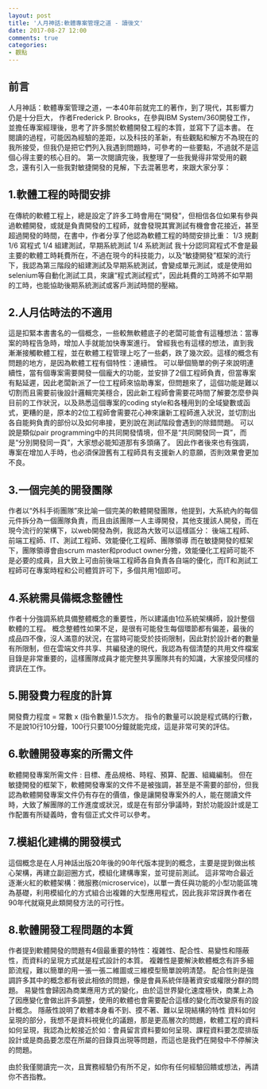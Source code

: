 ```yaml
---
layout: post
title: '人月神話:軟體專案管理之道 - 讀後文'
date: 2017-08-27 12:00
comments: true
categories:
- 觀點
---
```

## 前言

人月神話：軟體專案管理之道，一本40年前就完工的著作，到了現代，其影響力仍是十分巨大，
作者Frederick P. Brooks，在參與IBM System/360開發工作，並擔任專案經理後，思考了許多關於軟體開發工程的本質，並寫下了這本書。
在閱讀的過程，可能因為經驗的差距，以及科技的革新，有些觀點和解方不為現在的我所接受，但我仍是把它們列入我遇到問題時，可參考的一些要點，不過就不是這個心得主要的核心目的。
第一次閱讀完後，我整理了一些我覺得非常受用的觀念，還有引入一些我對敏捷開發的見解，下去混著思考，來跟大家分享：

## 1.軟體工程的時間安排
在傳統的軟體工程上，總是設定了許多工時會用在“開發”，但相信各位如果有參與過軟體開發，或就是負責開發的工程師，就會發現其實測試有機會會花接近，甚至超過開發的時間，在書中，作者分享了他認為軟體工程的時間安排比重：
1/3 規劃
1/6 寫程式
1/4 組建測試，早期系統測試
1/4 系統測試
我十分認同寫程式不會是最主要的軟體工時耗費所在，不過在現今的科技能力，以及“敏捷開發”框架的流行下，我認為第三階段的組建測試及早期系統測試，會變成單元測試，或是使用如selenium等自動化測試工具，來讓“程式測試程式”，因此耗費的工時將不如早期的工時，也能協助後期系統測試或客戶測試時間的壓縮。

## 2.人月估時法的不適用
這是扣緊本書書名的一個概念，一些較無軟體底子的老闆可能會有這種想法：當專案的時程告急時，增加人手就能加快專案進行。
曾經我也有這樣的想法，直到我漸漸接觸軟體工程，並在軟體工程管理上吃了一些虧，跌了幾次跤。這樣的概念有問題的地方，是因為軟體工程有個特性：連續性。
可以舉個簡單的例子來說明連續性，當有個專案需要開發一個龐大的功能，並安排了2個工程師負責，但當專案有點延遲，因此老闆新派了一位工程師來協助專案，但問題來了，這個功能是難以切割而且需要前後設計邏輯完美穩合，因此新工程師會需要花時間了解要怎麼參與目前的工作狀況，以及熟悉這個專案的coding style和各種用到的全域變數或函式，更糟的是，原本的2位工程師會需要花心神來讓新工程師進入狀況，並切割出各自能夠負責的部份以及如何串接，更別說在測試階段會遇到的除錯問題。
可以說是類似pair programming中的共同開發情境，但不是“共同開發同一頁”，而是“分別開發同一頁”，大家想必能知道那有多頭痛了。
因此作者後來也有強調，專案在增加人手時，也必須保證舊有工程師具有支援新人的意願，否則效果會更加不良。

## 3.一個完美的開發團隊
作者以“外科手術團隊”來比喻一個完美的軟體開發團隊，他提到，大系統內的每個元件拆分為一個團隊負責，而且由該團隊一人主導開發，其他支援該人開發，而在現今流行的架構下，以web開發為例，我認為大致可以這樣區分：
後端工程師、前端工程師、IT、測試工程師、效能優化工程師、團隊領導
而在敏捷開發的框架下，團隊領導會由scrum master和product owner分擔，效能優化工程師可能不是必要的成員，且大致上可由前後端工程師各自負責各自端的優化，而IT和測試工程師可在專案時程和公司體質許可下，多個共用1個即可。

## 4.系統需具備概念整體性
作者十分強調系統具備整體概念的重要性，所以建議由1位系統架構師，設計整個軟體的工程。
概念整體性如果不足，是很有可能發生每個環節都有偏差，最後的成品四不像，沒人滿意的狀況，在當時可能受於技術限制，因此對於設計者的數量有所限制，但在雲端文件共享、共編發達的現代，我認為有個清楚的共用文件檔案目錄是非常重要的，這樣團隊成員才能完整共享團隊共有的知識，大家接受同樣的資訊在工作。

## 5.開發費力程度的計算
開發費力程度 = 常數 x (指令數量)1.5次方。
指令的數量可以說是程式碼的行數，不是說10行10分鐘，100行只要100分鐘就能完成，這是非常可笑的評估。

## 6.軟體開發專案的所需文件
軟體開發專案所需文件 : 目標、產品規格、時程、預算、配置、組織編制。
但在敏捷開發的框架下，軟體開發專案的文件不是被強調，甚至是不需要的部份，但我認為軟體開發專案文件仍有存在的價值，像是讓開發專案外的人，能在閱讀文件時，大致了解團隊的工作進度或狀況，或是在有部分爭議時，對於功能設計或是工作配置有所疑義時，會有個正式文件可以參考。

## 7.模組化建構的開發模式
這個概念是在人月神話出版20年後的90年代版本提到的概念，主要是提到做出核心架構，再建立副迴圈方式，模組化建構專案，並可提前測試。
這非常吻合最近逐漸火紅的軟體架構：微服務(microservice)，以單一責任與功能的小型功能區塊為基礎，利用模組化的方式組合出複雜的大型應用程式，因此我非常訝異作者在90年代就窺見此類開發方法的可行性。

## 8.軟體開發工程問題的本質
作者提到軟體開發的問題有4個最重要的特性：複雜性、配合性、易變性和隱蔽性，而資料的呈現方式就是程式設計的本質。
複雜性是要解決軟體概念有許多細節流程，難以簡單的用一張一張二維圖或三維模型簡單說明清楚。
配合性則是強調許多其中的概念都有彼此相依的問題，像是會員系統伴隨著資安或權限分群的問題。
易變性會歸因為商業應用方式的變化，由於這世界變化速度極快，商業上為了因應變化會做出許多調整，使用的軟體也會需要配合這樣的變化而改變原有的設計概念。
隱蔽性說明了軟體本身看不到、摸不著、難以呈現結構的特性
資料如何呈現的部分，我想不是資料視覺化的議題，那是更高層次的問題，軟體工程的資料如何呈現，我認為比較接近於如：會員留言資料要如何呈現、課程資料要怎麼排版設計或是商品要怎麼在所屬的目錄頁出現等問題，而這也是我們在開發中不停解決的問題。


由於我僅閱讀完一次，且實務經驗仍有所不足，如你有任何經驗回饋或想法，再請你不吝指教。